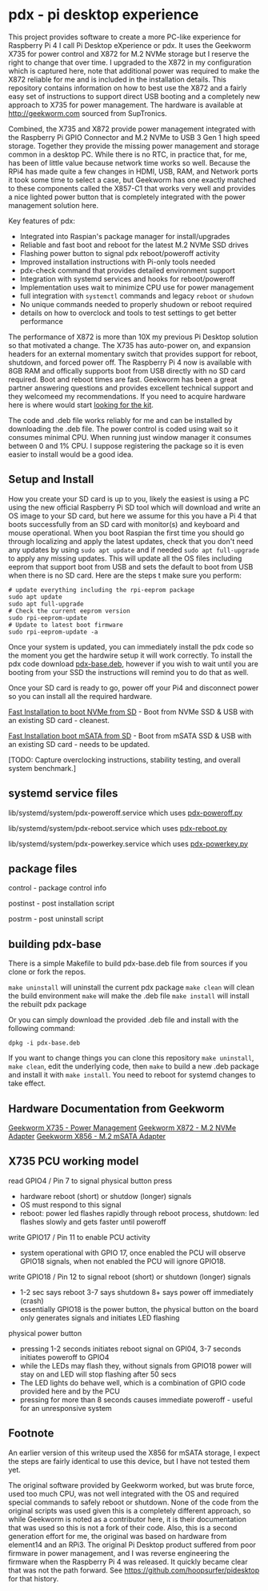 pdx - pi desktop experience
=============================
This project provides software to create a more PC-like experience for Raspberry Pi 4 I call Pi Desktop eXperience or pdx.  It uses the Geekworm X735 for power control and X872 for M.2 NVMe storage but I reserve the right to change that over time.  I upgraded to the X872 in my configuration which is captured here, note that additional power was required to make the X872 reliable for me and is included in the installation details. This repository contains information on how to best use the X872 and a fairly easy set of instructions to support direct USB booting and a completely new approach to X735 for power management. The hardware is available at http://geekworm.com sourced from SupTronics. 

Combined, the X735 and X872 provide power management integrated with the Raspberry Pi GPIO Connector and M.2 NVMe to USB 3 Gen 1 high speed storage.  Together they provide the missing power management and storage common in a desktop PC. While there is no RTC, in practice that, for me, has been of little value because network time works so well.  Because the RPi4 has made quite a few changes in HDMI, USB, RAM, and Network ports it took some time to select a case, but Geekworm has one exactly matched to these components called the X857-C1 that works very well and provides a nice lighted power button that is completely integrated with the power management solution here.

Key features of pdx:
- Integrated into Raspian's package manager for install/upgrades
- Reliable and fast boot and reboot for the latest M.2 NVMe SSD drives
- Flashing power button to signal pdx reboot/poweroff activity
- Improved installation instructions with Pi-only tools needed
- pdx-check command that provides detailed environment support
- Integration with systemd services and hooks for reboot/poweroff
- Implementation uses wait to minimize CPU use for power management
- full integration with `systemctl` commands and legacy `reboot` or `shudown`
- No unique commands needed to properly shudown or reboot required
- details on how to overclock and tools to test settings to get better performance 

The performance of X872 is more than 10X my previous Pi Desktop solution so that motivated a change.  The X735 has auto-power on, and expansion headers for an external momentary switch that provides support for reboot, shutdown, and forced power off.  The Raspberry Pi 4 now is available with 8GB RAM and offically supports boot from USB directly with no SD card required. Boot and reboot times are fast.  Geekworm has been a great partner answering questions and provides excellent technical support and they welcomeed my recommendations. If you need to acquire hardware here is where would start [looking for the kit](kit.md).

The code and .deb file works reliably for me and can be installed by downloading the .deb file. The power control is coded using wait so it consumes minimal CPU.  When running just window manager it consumes between 0 and 1% CPU.  I suppose registering the package so it is even easier to install would be a good idea.

Setup and Install
-----------------
How you create your SD card is up to you, likely the easiest is using a PC using the new official Raspberry Pi SD tool which will download and write an OS image to your SD card, but here we assume for this you have a Pi 4 that boots successfully from an SD card with monitor(s) and keyboard and mouse operational. When you boot Raspian the first time you should go through localizing and apply the latest updates, check that you don't need any updates by using `sudo apt update` and if needed `sudo apt full-upgrade` to apply any missing updates.  This will update all the OS files including eeprom that support boot from USB and sets the default to boot from USB when there is no SD card.  Here are the steps t make sure you perform:

```
# update everything including the rpi-eeprom package                                                                                                 
sudo apt update
sudo apt full-upgrade
# Check the current eeprom version
sudo rpi-eeprom-update     
# Update to latest boot firmware
sudo rpi-eeprom-update -a
```

Once your system is updated, you can immediately install the pdx code so the moment you get the hardwire setup it will work correctly.  To install the pdx code download [pdx-base.deb](https://github.com/hoopsurfer/pdx), however if you wish to wait until you are booting from your SSD the instructions will remind you to do that as well.

Once your SD card is ready to go, power off your Pi4 and disconnect power so you can install all the required hardware.

[Fast Installation to boot NVMe from SD](installX872.md) - Boot from NVMe SSD & USB with an existing SD card - cleanest.

[Fast Installation boot mSATA from SD](installX856.md) - Boot from mSATA SSD & USB with an existing SD card - needs to be updated.

[TODO: Capture overclocking instructions, stability testing, and overall system benchmark.]

systemd service files
---------------------
lib/systemd/system/pdx-poweroff.service which uses [pdx-poweroff.py](pdx-base/usr/share/pdx/python/pdx-poweroff.py)

lib/systemd/system/pdx-reboot.service which uses [pdx-reboot.py](pdx-base/usr/share/pdx/python/pdx-reboot.py)

lib/systemd/system/pdx-powerkey.service which uses [pdx-powerkey.py](pdx-base/usr/share/pdx/python/pdx-powerkey.py)

package files
-------------
control - package control info

postinst - post installation script

postrm - post uninstall script

building pdx-base
-----------------------
There is a simple Makefile to build pdx-base.deb file from sources if you clone or fork the repos.

`make uninstall`   will uninstall the current pdx package
`make clean`       will clean the build environment
`make`             will make the .deb file
`make install`     will install the rebuilt pdx package

Or you can simply download the provided .deb file and install with the following command:

`dpkg -i pdx-base.deb`

If you want to change things you can clone this repository `make uninstall`, `make clean`, edit the underlying code, then `make` to build a new .deb package and install it with `make install`.  You need to reboot for systemd changes to take effect.

Hardware Documentation from Geekworm
------------------------------------
[Geekworm X735 - Power Management](http://www.raspberrypiwiki.com/index.php/X735)
[Geekworm X872 - M.2 NVMe Adapter](http://www.raspberrypiwiki.com/index.php/X872)
[Geekworm X856 - M.2 mSATA Adapter](http://www.raspberrypiwiki.com/index.php/X856)

X735 PCU working model
-----------------------
read GPIO4 / Pin 7 to signal physical button press
- hardware reboot (short) or shutdow (longer) signals
- OS must respond to this signal
- reboot: power led flashes rapidly through reboot process, shutdown: led flashes slowly and gets faster until poweroff

write GPIO17 / Pin 11 to enable PCU activity
- system operational with GPIO 17, once enabled the PCU will observe GPIO18 signals, when not enabled the PCU will ignore GPIO18.

write GPIO18 / Pin 12 to signal reboot (short) or shutdown (longer) signals
- 1-2 sec says reboot 3-7 says shutdown 8+ says power off immediately (crash)
- essentially GPIO18 is the power button, the physical button on the board only generates signals and initiates LED flashing

physical power button
- pressing 1-2 seconds initiates reboot signal on GPI04, 3-7 seconds initiates poweroff to GPIO4
- while the LEDs may flash they, without signals from GPIO18 power will stay on and LED will stop flashing after 50 secs
- The LED lights do behave well, which is a combination of GPIO code provided here and by the PCU
- pressing for more than 8 seconds causes immediate poweroff - useful for an unresponsive system


Footnote
--------
An earlier version of this writeup used the X856 for mSATA storage, I expect the steps are fairly identical to use this device, but I have not tested them yet.

The original software provided by Geekworm worked, but was brute force, used too much CPU, was not well integrated with the OS and required special commands to safely reboot or shutdown.  None of the code from the original scripts was used given this is a completely different approach, so while Geekworm is noted as a contributor here, it is their documentation that was used so this is not a fork of their code.  Also, this is a second generation effort for me, the original was based on hardware from element14 and an RPi3. The original Pi Desktop product suffered from poor firmware in power management, and I was reverse engineering the firmware when the Raspberry Pi 4 was released.  It quickly became clear that was not the path forward. See https://github.com/hoopsurfer/pidesktop for that history.
